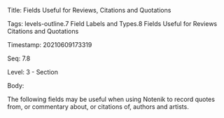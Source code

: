 Title:  Fields Useful for Reviews, Citations and Quotations

Tags:   levels-outline.7 Field Labels and Types.8 Fields Useful for Reviews Citations and Quotations

Timestamp: 20210609173319

Seq:    7.8

Level:  3 - Section

Body: 

The following fields may be useful when using Notenik to record quotes from, or commentary about, or citations of, authors and artists.

